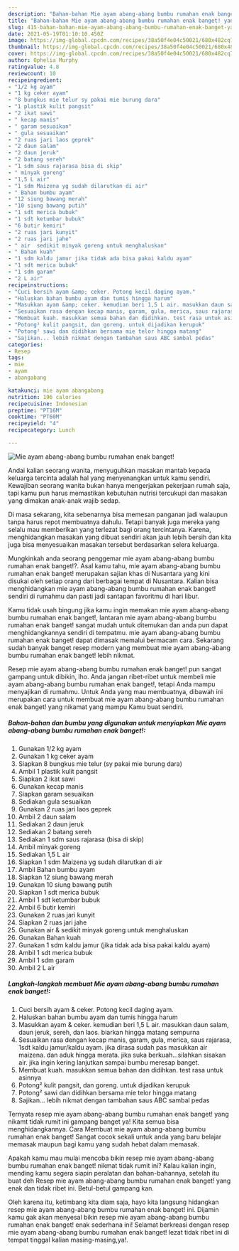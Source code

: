 ```yaml
---
description: "Bahan-bahan Mie ayam abang-abang bumbu rumahan enak banget! yang nikmat dan Mudah Dibuat"
title: "Bahan-bahan Mie ayam abang-abang bumbu rumahan enak banget! yang nikmat dan Mudah Dibuat"
slug: 415-bahan-bahan-mie-ayam-abang-abang-bumbu-rumahan-enak-banget-yang-nikmat-dan-mudah-dibuat
date: 2021-05-19T01:10:10.450Z
image: https://img-global.cpcdn.com/recipes/38a50f4e04c50021/680x482cq70/mie-ayam-abang-abang-bumbu-rumahan-enak-banget-foto-resep-utama.jpg
thumbnail: https://img-global.cpcdn.com/recipes/38a50f4e04c50021/680x482cq70/mie-ayam-abang-abang-bumbu-rumahan-enak-banget-foto-resep-utama.jpg
cover: https://img-global.cpcdn.com/recipes/38a50f4e04c50021/680x482cq70/mie-ayam-abang-abang-bumbu-rumahan-enak-banget-foto-resep-utama.jpg
author: Ophelia Murphy
ratingvalue: 4.8
reviewcount: 10
recipeingredient:
- "1/2 kg ayam"
- "1 kg ceker ayam"
- "8 bungkus mie telur sy pakai mie burung dara"
- "1 plastik kulit pangsit"
- "2 ikat sawi"
- " kecap manis"
- " garam sesuaikan"
- " gula sesuaikan"
- "2 ruas jari laos geprek"
- "2 daun salam"
- "2 daun jeruk"
- "2 batang sereh"
- "1 sdm saus rajarasa bisa di skip"
- " minyak goreng"
- "1,5 L air"
- "1 sdm Maizena yg sudah dilarutkan di air"
- " Bahan bumbu ayam"
- "12 siung bawang merah"
- "10 siung bawang putih"
- "1 sdt merica bubuk"
- "1 sdt ketumbar bubuk"
- "6 butir kemiri"
- "2 ruas jari kunyit"
- "2 ruas jari jahe"
- " air  sedikit minyak goreng untuk menghaluskan"
- " Bahan kuah"
- "1 sdm kaldu jamur jika tidak ada bisa pakai kaldu ayam"
- "1 sdt merica bubuk"
- "1 sdm garam"
- "2 L air"
recipeinstructions:
- "Cuci bersih ayam &amp; ceker. Potong kecil daging ayam."
- "Haluskan bahan bumbu ayam dan tumis hingga harum"
- "Masukkan ayam &amp; ceker. kemudian beri 1,5 L air. masukkan daun salam, daun jeruk, sereh, dan laos. biarkan hingga matang sempurna"
- "Sesuaikan rasa dengan kecap manis, garam, gula, merica, saus rajarasa, 1sdt kaldu jamur/kaldu ayam. jika dirasa sudah pas masukkan air maizena. dan aduk hingga merata. jika suka berkuah...silahkan sisakan air. jika ingin kering lanjutkan sampai bumbu meresap banget."
- "Membuat kuah. masukkan semua bahan dan didihkan. test rasa untuk asinnya"
- "Potong² kulit pangsit, dan goreng. untuk dijadikan kerupuk"
- "Potong² sawi dan didihkan bersama mie telor hingga matang"
- "Sajikan... lebih nikmat dengan tambahan saus ABC sambal pedas"
categories:
- Resep
tags:
- mie
- ayam
- abangabang

katakunci: mie ayam abangabang 
nutrition: 196 calories
recipecuisine: Indonesian
preptime: "PT16M"
cooktime: "PT60M"
recipeyield: "4"
recipecategory: Lunch

---
```



![Mie ayam abang-abang bumbu rumahan enak banget!](https://img-global.cpcdn.com/recipes/38a50f4e04c50021/680x482cq70/mie-ayam-abang-abang-bumbu-rumahan-enak-banget-foto-resep-utama.jpg)

Andai kalian seorang wanita, menyuguhkan masakan mantab kepada keluarga tercinta adalah hal yang menyenangkan untuk kamu sendiri. Kewajiban seorang  wanita bukan hanya mengerjakan pekerjaan rumah saja, tapi kamu pun harus memastikan kebutuhan nutrisi tercukupi dan masakan yang dimakan anak-anak wajib sedap.

Di masa  sekarang, kita sebenarnya bisa memesan panganan jadi walaupun tanpa harus repot membuatnya dahulu. Tetapi banyak juga mereka yang selalu mau memberikan yang terlezat bagi orang tercintanya. Karena, menghidangkan masakan yang dibuat sendiri akan jauh lebih bersih dan kita juga bisa menyesuaikan masakan tersebut berdasarkan selera keluarga. 



Mungkinkah anda seorang penggemar mie ayam abang-abang bumbu rumahan enak banget!?. Asal kamu tahu, mie ayam abang-abang bumbu rumahan enak banget! merupakan sajian khas di Nusantara yang kini disukai oleh setiap orang dari berbagai tempat di Nusantara. Kalian bisa menghidangkan mie ayam abang-abang bumbu rumahan enak banget! sendiri di rumahmu dan pasti jadi santapan favoritmu di hari libur.

Kamu tidak usah bingung jika kamu ingin memakan mie ayam abang-abang bumbu rumahan enak banget!, lantaran mie ayam abang-abang bumbu rumahan enak banget! sangat mudah untuk ditemukan dan anda pun dapat menghidangkannya sendiri di tempatmu. mie ayam abang-abang bumbu rumahan enak banget! dapat dimasak memalui bermacam cara. Sekarang sudah banyak banget resep modern yang membuat mie ayam abang-abang bumbu rumahan enak banget! lebih nikmat.

Resep mie ayam abang-abang bumbu rumahan enak banget! pun sangat gampang untuk dibikin, lho. Anda jangan ribet-ribet untuk membeli mie ayam abang-abang bumbu rumahan enak banget!, tetapi Anda mampu menyajikan di rumahmu. Untuk Anda yang mau membuatnya, dibawah ini merupakan cara untuk membuat mie ayam abang-abang bumbu rumahan enak banget! yang nikamat yang mampu Kamu buat sendiri.

<!--inarticleads1-->

##### Bahan-bahan dan bumbu yang digunakan untuk menyiapkan Mie ayam abang-abang bumbu rumahan enak banget!:

1. Gunakan 1/2 kg ayam
1. Gunakan 1 kg ceker ayam
1. Siapkan 8 bungkus mie telur (sy pakai mie burung dara)
1. Ambil 1 plastik kulit pangsit
1. Siapkan 2 ikat sawi
1. Gunakan  kecap manis
1. Siapkan  garam sesuaikan
1. Sediakan  gula sesuaikan
1. Gunakan 2 ruas jari laos geprek
1. Ambil 2 daun salam
1. Sediakan 2 daun jeruk
1. Sediakan 2 batang sereh
1. Sediakan 1 sdm saus rajarasa (bisa di skip)
1. Ambil  minyak goreng
1. Sediakan 1,5 L air
1. Siapkan 1 sdm Maizena yg sudah dilarutkan di air
1. Ambil  Bahan bumbu ayam
1. Siapkan 12 siung bawang merah
1. Gunakan 10 siung bawang putih
1. Siapkan 1 sdt merica bubuk
1. Ambil 1 sdt ketumbar bubuk
1. Ambil 6 butir kemiri
1. Gunakan 2 ruas jari kunyit
1. Siapkan 2 ruas jari jahe
1. Gunakan  air &amp; sedikit minyak goreng untuk menghaluskan
1. Gunakan  Bahan kuah
1. Gunakan 1 sdm kaldu jamur (jika tidak ada bisa pakai kaldu ayam)
1. Ambil 1 sdt merica bubuk
1. Ambil 1 sdm garam
1. Ambil 2 L air




<!--inarticleads2-->

##### Langkah-langkah membuat Mie ayam abang-abang bumbu rumahan enak banget!:

1. Cuci bersih ayam &amp; ceker. Potong kecil daging ayam.
1. Haluskan bahan bumbu ayam dan tumis hingga harum
1. Masukkan ayam &amp; ceker. kemudian beri 1,5 L air. masukkan daun salam, daun jeruk, sereh, dan laos. biarkan hingga matang sempurna
1. Sesuaikan rasa dengan kecap manis, garam, gula, merica, saus rajarasa, 1sdt kaldu jamur/kaldu ayam. jika dirasa sudah pas masukkan air maizena. dan aduk hingga merata. jika suka berkuah...silahkan sisakan air. jika ingin kering lanjutkan sampai bumbu meresap banget.
1. Membuat kuah. masukkan semua bahan dan didihkan. test rasa untuk asinnya
1. Potong² kulit pangsit, dan goreng. untuk dijadikan kerupuk
1. Potong² sawi dan didihkan bersama mie telor hingga matang
1. Sajikan... lebih nikmat dengan tambahan saus ABC sambal pedas




Ternyata resep mie ayam abang-abang bumbu rumahan enak banget! yang nikamt tidak rumit ini gampang banget ya! Kita semua bisa menghidangkannya. Cara Membuat mie ayam abang-abang bumbu rumahan enak banget! Sangat cocok sekali untuk anda yang baru belajar memasak maupun bagi kamu yang sudah hebat dalam memasak.

Apakah kamu mau mulai mencoba bikin resep mie ayam abang-abang bumbu rumahan enak banget! nikmat tidak rumit ini? Kalau kalian ingin, mending kamu segera siapin peralatan dan bahan-bahannya, setelah itu buat deh Resep mie ayam abang-abang bumbu rumahan enak banget! yang enak dan tidak ribet ini. Betul-betul gampang kan. 

Oleh karena itu, ketimbang kita diam saja, hayo kita langsung hidangkan resep mie ayam abang-abang bumbu rumahan enak banget! ini. Dijamin kamu gak akan menyesal bikin resep mie ayam abang-abang bumbu rumahan enak banget! enak sederhana ini! Selamat berkreasi dengan resep mie ayam abang-abang bumbu rumahan enak banget! lezat tidak ribet ini di tempat tinggal kalian masing-masing,ya!.

